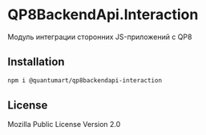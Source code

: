 # QP8BackendApi.Interaction

Модуль интеграции сторонних JS-приложений с QP8

## Installation

```sh
npm i @quantumart/qp8backendapi-interaction
```

## License
Mozilla Public License Version 2.0
